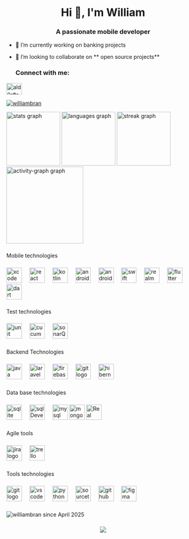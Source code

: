 <!--
## Hi there 👋

**williambran/williambran** is a ✨ _special_ ✨ repository because its `README.md` (this file) appears on your GitHub profile.

Here are some ideas to get you started:

- 🔭 I’m currently working on ...
- 🌱 I’m currently learning ...
- 👯 I’m looking to collaborate on ...
- 🤔 I’m looking for help with ...
- 💬 Ask me about ...
- 📫 How to reach me: ...
- 😄 Pronouns: ...
- ⚡ Fun fact: ...
-->
<!--[![Harlok's WakaTime stats](https://github-readme-stats.vercel.app/api/wakatime?username=williambran)](https://github.com/williambran/github-readme-stats)-->


<!--[![Top Langs](https://github-readme-stats.vercel.app/api/top-langs/?username=williambran)](https://github.com/williambran/github-readme-stats)-->


<h1 align="center">Hi 👋, I'm William</h1>
<h3 align="center">A passionate mobile developer</h3>

- 🔭 I’m currently working on banking projects

- 👯 I’m looking to collaborate on ** open source projects**

  <h3 align="left">Connect with me:</h3>
<p align="left">
<!--<a href="https://twitter.com/aldogamaliel" target="blank"><img align="center" src="https://raw.githubusercontent.com/rahuldkjain/github-profile-readme-generator/master/src/images/icons/Social/twitter.svg" alt="aldogamaliel" height="30" width="40" /></a> -->
<a href="https://www.linkedin.com/in/williamtepec-developer/" target="blank"><img align="center" src="https://raw.githubusercontent.com/rahuldkjain/github-profile-readme-generator/master/src/images/icons/Social/linked-in-alt.svg" alt="aldo-e-56769097" height="30" width="40" /></a>
</p>
<!--<p align="left"> <a href="https://twitter.com/aldogamaliel" target="blank"><img src="https://img.shields.io/twitter/follow/aldogamaliel?logo=twitter&style=for-the-badge" alt="aldogamaliel" /></a> </p> -->
<!--  -->

<p align="left"> <a href="https://github.com/ryo-ma/github-profile-trophy"><img src="https://github-profile-trophy.vercel.app/?username=williambran&theme=dracula" alt="williambran" /></a> </p>


<div align="left">
  
  <img src="https://github-readme-stats.vercel.app/api?username=williambran&hide_title=false&hide_rank=false&show_icons=true&include_all_commits=true&count_private=true&disable_animations=false&theme=dracula&locale=en&hide_border=false&order=1" height="140" alt="stats graph"  />
  <img src="https://github-readme-stats.vercel.app/api/top-langs?username=williambran&locale=en&hide_title=false&layout=compact&card_width=320&langs_count=5&theme=dracula&hide_border=false&order=2&count_private=true&disable_animations=false" height="140" alt="languages graph"  />
  <img src="https://streak-stats.demolab.com?user=williambran&locale=en&mode=daily&theme=dracula&hide_border=false&border_radius=5&order=3" height="140" alt="streak graph"  />
  
  <img src="https://github-readme-activity-graph.vercel.app/graph?username=williambran&radius=16&theme=react&area=true&order=5" height="200" alt="activity-graph graph"  />
</div>





###


###

<p align="left">Mobile technologies</p>

###

<div align="left">
  
  <img src="https://cdn.jsdelivr.net/gh/devicons/devicon@latest/icons/xcode/xcode-original.svg" height="40" alt="xcode logo" />
  <img width="12" />
  <img src="https://cdn.jsdelivr.net/gh/devicons/devicon@latest/icons/react/react-original.svg" height="40" alt="react logo" />
  <img width="12" />      
  <img src="https://cdn.jsdelivr.net/gh/devicons/devicon/icons/kotlin/kotlin-original.svg" height="40" alt="kotlin logo"  />
  <img width="12" />
  <img src="https://cdn.jsdelivr.net/gh/devicons/devicon/icons/android/android-original.svg" height="40" alt="android logo"  />
  <img width="12" />
  <img src="https://cdn.jsdelivr.net/gh/devicons/devicon/icons/androidstudio/androidstudio-original.svg" height="40" alt="androidstudio logo"  />
  <img width="12" />
  <img src="https://cdn.jsdelivr.net/gh/devicons/devicon/icons/swift/swift-original.svg" height="40" alt="swift logo"  />
  <img width="12" />
  <img src="https://cdn.jsdelivr.net/gh/devicons/devicon/icons/realm/realm-original.svg" height="40" alt="realm logo"  />
  <img width="12" />
  <img src="https://cdn.jsdelivr.net/gh/devicons/devicon/icons/flutter/flutter-original.svg" height="40" alt="flutter logo"  />
  <img width="12" />
  <img src="https://cdn.jsdelivr.net/gh/devicons/devicon/icons/dart/dart-original-wordmark.svg" height="40" alt=" dart logo"  />

  
</div>

###

<p align="left">Test technologies</p>

###

<div align="left">
  <img src="https://miro.medium.com/v2/resize:fit:640/format:webp/1*xCpPAltTH58qj-UHD-pNNg.png" height="40" alt="junit logo"  />
  <img width="12" />
  <img src="https://engineering.rei.com/static/images/articles/xcuitest/XCUITest.jpg" height="40" alt="cucumber logo"  />
  <img width="12" />
  <img src="https://upload.wikimedia.org/wikipedia/en/e/ed/TestFlight_Icon.png" height="40" alt="sonarQube logo"  />

</div>

###

<p align="left">Backend Technologies</p>

###

<div align="left">
  <img src="https://cdn.jsdelivr.net/gh/devicons/devicon/icons/java/java-original.svg" height="40" alt="java logo"  />
  <img width="12" />
  <img src="https://cdn.jsdelivr.net/gh/devicons/devicon@latest/icons/laravel/laravel-original.svg" height="40" alt="laravel logo"  />
  <img width="12" />
  <img src="https://skillicons.dev/icons?i=firebase" height="40" alt="firebase logo"  />
  <img width="12" />
  <img src="https://cdn.jsdelivr.net/gh/devicons/devicon/icons/git/git-original.svg" height="40" alt="git logo"  />
  <img width="12" />
  <img src="https://cdn.jsdelivr.net/gh/devicons/devicon/icons/hibernate/hibernate-original.svg" height="40" alt="hibernate logo"  />
  
</div>

###

<p align="left">Data base technologies</p>

###

<div align="left">
  <img src="https://cdn.jsdelivr.net/gh/devicons/devicon/icons/sqlite/sqlite-original.svg" height="40" alt="sqlite logo"  />
  <img width="12" />
  <img src="https://cdn.jsdelivr.net/gh/devicons/devicon/icons/sqldeveloper/sqldeveloper-original.svg" height="40" alt="sqlDeveloper logo"  />
  <img width="12" />
  <img src="https://cdn.jsdelivr.net/gh/devicons/devicon/icons/mysql/mysql-original-wordmark.svg" height="40" alt="mysql logo"  />
  <img src="https://cdn.jsdelivr.net/gh/devicons/devicon@latest/icons/mongodb/mongodb-original-wordmark.svg" height="40" alt="mongo logo" />
  <img src="https://cdn.jsdelivr.net/gh/devicons/devicon@latest/icons/realm/realm-original.svg" height="40" alt="Real logo" />
</div>

###

<p align="left">Agile tools</p>

###

<div align="left">
  <img src="https://cdn.jsdelivr.net/gh/devicons/devicon/icons/jira/jira-original.svg" height="40" alt="jira logo"  />
  <img width="12" />
  <img src="https://cdn.jsdelivr.net/gh/devicons/devicon/icons/trello/trello-original.svg" height="40" alt="trello logo"  />
  <img width="12" />
</div>

###

<p align="left">Tools technologies</p>

###

<div align="left">
 <img src="https://cdn.jsdelivr.net/gh/devicons/devicon/icons/git/git-original.svg" height="40" alt="git logo"  />
  <img width="12" />
  <img src="https://cdn.jsdelivr.net/gh/devicons/devicon/icons/vscode/vscode-original.svg" height="40" alt="vscode logo"  />
  <img width="12" />
  <img src="https://cdn.jsdelivr.net/gh/devicons/devicon/icons/python/python-original.svg" height="40" alt="python logo"  />
  <img width="12" />
  <img src="https://cdn.jsdelivr.net/gh/devicons/devicon/icons/sourcetree/sourcetree-original.svg" height="40" alt="sourcetree logo"  />
  <img width="12" />
  <img src="https://cdn.jsdelivr.net/gh/devicons/devicon/icons/github/github-original.svg" height="40" alt="github logo"  />
  <img width="12" />
  <img src="https://cdn.jsdelivr.net/gh/devicons/devicon/icons/github/github-original.svg" height="40" alt="figma logo"  />
          
</div>


###

<p align="left"> <img src="https://komarev.com/ghpvc/?username=williambran&label=Profile%20views&color=0e75b6&style=flat" alt="williambran  since April 2025" /> </p>

###

<div align="center">
  <img src="https://profile-counter.glitch.me/williambran/count.svg?"  />
</div>
